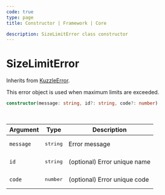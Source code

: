 ```yaml
---
code: true
type: page
title: Constructor | Framework | Core

description: SizeLimitError class constructor
---
```


# SizeLimitError

Inherits from [KuzzleError](/core/2/framework/abstract-classes/kuzzle-error/constructor).

This error object is used when maximum limits are exceeded.


```ts
constructor(message: string, id?: string, code?: number)
```

<br/>

| Argument       | Type      | Description            |
| -------------- | --------- | ---------------------- |
| `message`      | <pre>string</pre> | Error message  |
| `id`           | <pre>string</pre> | (optional) Error unique name |
| `code`         | <pre>number</pre> | (optional) Error unique code |

